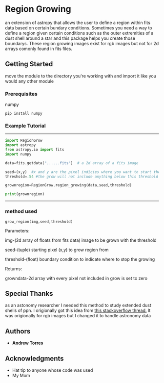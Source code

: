 # Region Growing

an extension of astropy that allows the user to define a region within fits data based on certain bundary conditions.  Sometimes you need a way to define a region given certain conditions such as the outer extremities of a dust shell around a star and this package helps you create those boundarys. These region growing images exist for rgb images but not for 2d arrays comonly found in fits files.



## Getting Started

move the module to the directory you're working with and import it like you would any other module

### Prerequisites

numpy

```
pip install numpy
```


### Example Tutorial
-----------

```python
import RegionGrow
import astropy
from astropy.io import fits
import numpy

data=fits.getdata("......fits")  # a 2d array of a fits image

seed=(x,y)  #x and y are the pixel indicies where you want to start the grow from
threshold=.54 #the grow will not include anything below this threshold

grownregion=RegionGrow.region_growing(data,seed,threshold)

print(grownregion)


```
-----------
### method used

```
grow_region(img,seed,threshold)
```
Parameters:

  img-(2d array of floats from fits data) image to be grown with the threshold
  
  seed-(tuple) starting pixel (x,y) to grow region from
  
  threshold-(float) boundary condition to indicate where to stop the growing
  
Returns:

  growndata-2d array with every pixel not included in grow is set to zero

  


## Special Thanks

as an astonomy researcher I needed this method to study extended dust shells of ppn.  I origionally got this idea from 
[this stackoverflow thread.](https://stackoverflow.com/questions/43923648/region-growing-python)  It was origionally for rgb images but I changed it to handle astronomy data


## Authors

* **Andrew Torres**


## Acknowledgments

* Hat tip to anyone whose code was used
* My Mom
